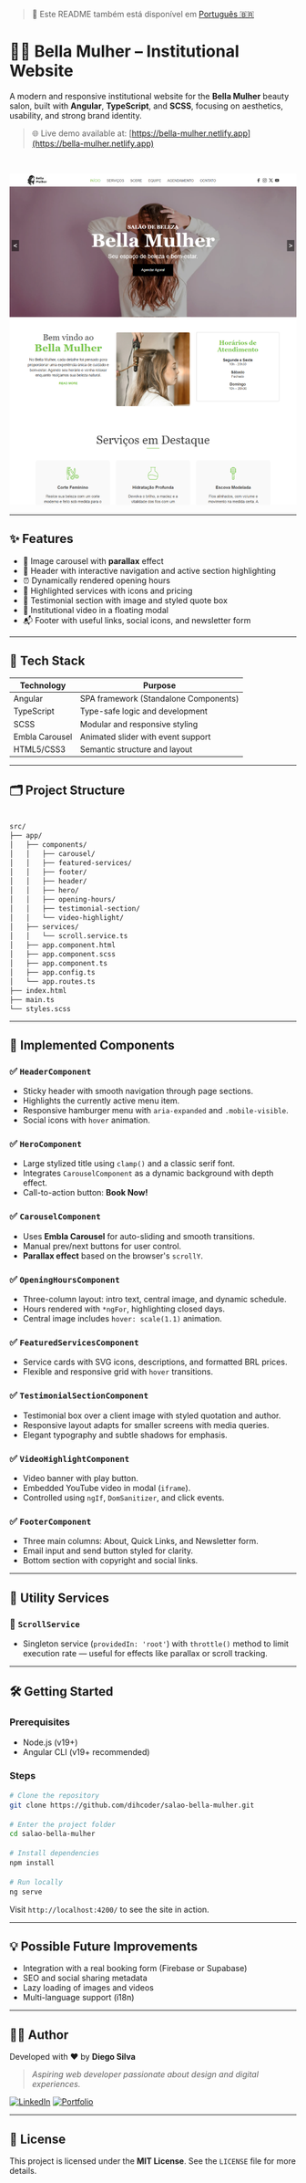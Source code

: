 > 📘 Este README também está disponível em [Português 🇧🇷](./README.pt-br.md)

# 💇‍♀️ Bella Mulher – Institutional Website

A modern and responsive institutional website for the **Bella Mulher** beauty salon, built with **Angular**, **TypeScript**, and **SCSS**, focusing on aesthetics, usability, and strong brand identity.

> 🌐 Live demo available at: [https://bella-mulher.netlify.app](https://bella-mulher.netlify.app)

<br/>

![Bella Mulher Preview](website-preview.png)

---

## ✨ Features

- 🌟 Image carousel with **parallax** effect
- 🧭 Header with interactive navigation and active section highlighting
- ⏰ Dynamically rendered opening hours
- 💅 Highlighted services with icons and pricing
- 💬 Testimonial section with image and styled quote box
- 🎥 Institutional video in a floating modal
- 📬 Footer with useful links, social icons, and newsletter form

---

## 🧠 Tech Stack

| Technology     | Purpose                            |
|----------------|------------------------------------|
| Angular        | SPA framework (Standalone Components) |
| TypeScript     | Type-safe logic and development     |
| SCSS           | Modular and responsive styling      |
| Embla Carousel | Animated slider with event support  |
| HTML5/CSS3     | Semantic structure and layout       |

---

## 🗂️ Project Structure

```

src/
├── app/
│   ├── components/
│   │   ├── carousel/
│   │   ├── featured-services/
│   │   ├── footer/
│   │   ├── header/
│   │   ├── hero/
│   │   ├── opening-hours/
│   │   ├── testimonial-section/
│   │   └── video-highlight/
│   ├── services/
│   │   └── scroll.service.ts
│   ├── app.component.html
│   ├── app.component.scss
│   ├── app.component.ts
│   ├── app.config.ts
│   └── app.routes.ts
├── index.html
├── main.ts
└── styles.scss

````

---

## 🧩 Implemented Components

### ✅ `HeaderComponent`
- Sticky header with smooth navigation through page sections.
- Highlights the currently active menu item.
- Responsive hamburger menu with `aria-expanded` and `.mobile-visible`.
- Social icons with `hover` animation.

### ✅ `HeroComponent`
- Large stylized title using `clamp()` and a classic serif font.
- Integrates `CarouselComponent` as a dynamic background with depth effect.
- Call-to-action button: **Book Now!**

### ✅ `CarouselComponent`
- Uses **Embla Carousel** for auto-sliding and smooth transitions.
- Manual prev/next buttons for user control.
- **Parallax effect** based on the browser's `scrollY`.

### ✅ `OpeningHoursComponent`
- Three-column layout: intro text, central image, and dynamic schedule.
- Hours rendered with `*ngFor`, highlighting closed days.
- Central image includes `hover: scale(1.1)` animation.

### ✅ `FeaturedServicesComponent`
- Service cards with SVG icons, descriptions, and formatted BRL prices.
- Flexible and responsive grid with `hover` transitions.

### ✅ `TestimonialSectionComponent`
- Testimonial box over a client image with styled quotation and author.
- Responsive layout adapts for smaller screens with media queries.
- Elegant typography and subtle shadows for emphasis.

### ✅ `VideoHighlightComponent`
- Video banner with play button.
- Embedded YouTube video in modal (`iframe`).
- Controlled using `ngIf`, `DomSanitizer`, and click events.

### ✅ `FooterComponent`
- Three main columns: About, Quick Links, and Newsletter form.
- Email input and send button styled for clarity.
- Bottom section with copyright and social links.

---

## 🧮 Utility Services

### 🧩 `ScrollService`
- Singleton service (`providedIn: 'root'`) with `throttle()` method to limit execution rate — useful for effects like parallax or scroll tracking.

---

## 🛠️ Getting Started

### Prerequisites

- Node.js (v19+)
- Angular CLI (v19+ recommended)

### Steps

```bash
# Clone the repository
git clone https://github.com/dihcoder/salao-bella-mulher.git

# Enter the project folder
cd salao-bella-mulher

# Install dependencies
npm install

# Run locally
ng serve
````

Visit `http://localhost:4200/` to see the site in action.

---

## 💡 Possible Future Improvements

* Integration with a real booking form (Firebase or Supabase)
* SEO and social sharing metadata
* Lazy loading of images and videos
* Multi-language support (i18n)

---

## 👨‍💻 Author

Developed with ❤️ by **Diego Silva**

> *Aspiring web developer passionate about design and digital experiences.*

[![LinkedIn](https://img.shields.io/badge/-LinkedIn-blue?style=flat-square\&logo=linkedin)](https://linkedin.com/in/diego-md)
[![Portfolio](https://img.shields.io/badge/-Portfolio-black?style=flat-square\&logo=firefox-browser)](https://dihcoder.github.io/personal-website/)

---

## 📄 License

This project is licensed under the **MIT License**. See the `LICENSE` file for more details.
